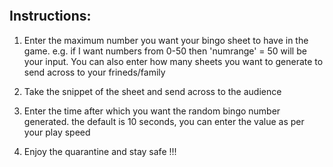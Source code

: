 
![]()

## Instructions:

1. Enter the maximum number you want your bingo sheet to have in the game. e.g. if I want numbers from 0-50 then 'numrange' = 50 will be your input. You can also enter how many sheets you want to generate to send across to your frineds/family

2. Take the snippet of the sheet and send across to the audience

3. Enter the time after which you want the random bingo number generated. the default is 10 seconds, you can enter the value as per your play speed

3. Enjoy the quarantine and stay safe !!!
